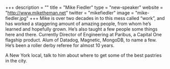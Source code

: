 +++
description = ""
title = "Mike Fiedler"
type = "new-speaker"
website = "http://www.miketheman.net"
twitter = "mikefiedler"
image = "mike-fiedler.jpg"
+++
Mike is over two decades in to this mess called “work”, and has worked a
staggering amount of amazing people, from whom he’s learned and hopefully
grown. He’s also taught a few people some things here and there. Currently
Director of Engineering at Paribus, a Capital One flagship product. Alum of
Datadog, Magnetic, MongoDB, to name a few. He’s been a roller derby referee for
almost 10 years.

A New York local, talk to him about where to get some of the best pastries in the city.